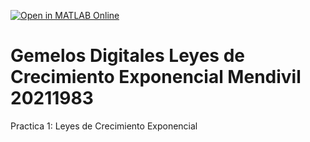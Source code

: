 [![Open in MATLAB Online](https://www.mathworks.com/images/responsive/global/open-in-matlab-online.svg)](https://matlab.mathworks.com/open/github/v1?repo=FRIDA2911/Gemelos-Digitales-Leyes-de-Crecimiento-Exponencial-Mendivil-20211983)
# Gemelos Digitales Leyes de Crecimiento Exponencial Mendivil 20211983
Practica 1: Leyes de Crecimiento Exponencial
